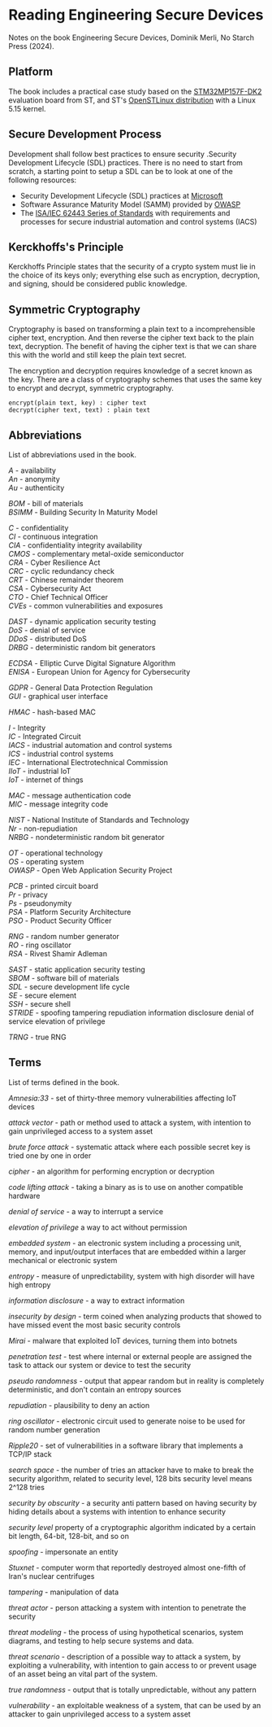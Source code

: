 # Reading Engineering Secure Devices

Notes on the book Engineering Secure Devices, Dominik Merli, No Starch Press (2024).

## Platform

The book includes a practical case study based on the [STM32MP157F-DK2](https://www.st.com/en/evaluation-tools/stm32mp157f-dk2.html) evaluation board from ST, and ST's [OpenSTLinux distribution](https://wiki.st.com/stm32mpu/wiki/Category:OpenSTLinux_distribution) with a Linux 5.15 kernel.

## Secure Development Process

Development shall follow best practices to ensure security .Security Development Lifecycle (SDL) practices. There is no need to start from scratch, a starting point to setup a SDL can be to look at one of the following resources:
- Security Development Lifecycle (SDL) practices at [Microsoft](https://www.microsoft.com/en-us/securityengineering/sdl/practices?oneroute=true)
- Software Assurance Maturity Model (SAMM) provided by [OWASP](https://owaspsamm.org/model/) 
- The [ISA/IEC 62443 Series of Standards](https://www.isa.org/standards-and-publications/isa-standards/isa-iec-62443-series-of-standards) with requirements and processes for secure industrial automation and control systems (IACS)

## Kerckhoffs's Principle

Kerckhoffs Principle states that the security of a crypto system must lie in the choice of its keys only; everything else such as encryption, decryption, and signing, should be considered public knowledge.

## Symmetric Cryptography

Cryptography is based on transforming a plain text to a incomprehensible cipher text, encryption. And then reverse the cipher text back to the plain text, decryption. The benefit of having the cipher text is that we can share this with the world and still keep the plain text secret. 

The encryption and decryption requires knowledge of a secret known as the key. There are a class of cryptography schemes that uses the same key to encrypt and decrypt, symmetric cryptography.  

```text
encrypt(plain text, key) : cipher text
decrypt(cipher text, text) : plain text
```

## Abbreviations

List of abbreviations used in the book.

*A* - availability  
*An* - anonymity  
*Au* - authenticity  

*BOM* - bill of materials  
*BSIMM* - Building Security In Maturity Model  

*C* - confidentiality  
*CI* - continuous integration  
*CIA* - confidentiality integrity availability  
*CMOS* - complementary metal-oxide semiconductor  
*CRA* - Cyber Resilience Act  
*CRC* - cyclic redundancy check  
*CRT* - Chinese remainder theorem  
*CSA* - Cybersecurity Act  
*CTO* - Chief Technical Officer  
*CVEs* - common vulnerabilities and exposures   

*DAST* - dynamic application security testing  
*DoS* - denial of service  
*DDoS* - distributed DoS  
*DRBG* - deterministic random bit generators  

*ECDSA* - Elliptic Curve Digital Signature Algorithm  
*ENISA* - European Union for Agency for Cybersecurity  

*GDPR* - General Data Protection Regulation  
*GUI* - graphical user interface  

*HMAC* - hash-based MAC  

*I* - Integrity  
*IC* - Integrated Circuit  
*IACS* - industrial automation and control systems  
*ICS* - industrial control systems  
*IEC* - International Electrotechnical Commission  
*IIoT* - industrial IoT  
*IoT* - internet of things  

*MAC* - message authentication code  
*MIC* - message integrity code  

*NIST* - National Institute of Standards and Technology  
*Nr* - non-repudiation  
*NRBG* - nondeterministic random bit generator  

*OT* - operational technology  
*OS* - operating system  
*OWASP* - Open Web Application Security Project  

*PCB* - printed circuit board  
*Pr* - privacy  
*Ps* - pseudonymity  
*PSA* - Platform Security Architecture  
*PSO* - Product Security Officer  

*RNG* - random number generator  
*RO* - ring oscillator  
*RSA* - Rivest Shamir Adleman

*SAST* - static application security testing  
*SBOM* - software bill of materials  
*SDL* - secure development life cycle  
*SE* - secure element  
*SSH* - secure shell  
*STRIDE* - spoofing tampering repudiation information  disclosure denial of service elevation of privilege  

*TRNG* - true RNG  

## Terms

List of terms defined in the book.

*Amnesia:33* - set of thirty-three memory vulnerabilities affecting IoT devices

*attack vector* - path or method used to attack a system, with intention to gain unprivileged access to a system asset

*brute force attack* - systematic attack where each possible secret key is tried one by one in order

*cipher* - an algorithm for performing encryption or decryption

*code lifting attack* - taking a binary as is to use on another compatible hardware

*denial of service* - a way to interrupt a service

*elevation of privilege* a way to act without permission

*embedded system* - an electronic system including a processing unit, memory, and input/output interfaces that are embedded within a larger mechanical or electronic system

*entropy* - measure of unpredictability, system with high disorder will have high entropy

*information disclosure* - a way to extract information

*insecurity by design* - term coined when analyzing products that showed to have missed event the most basic security controls

*Mirai* - malware that exploited IoT devices, turning them into botnets

*penetration test* - test where internal or external people are assigned the task to attack our system or device to test the security

*pseudo randomness* - output that appear random but in reality is completely deterministic, and don't contain an entropy sources

*repudiation* - plausibility to deny an action 

*ring oscillator* - electronic circuit used to generate noise to be used for random number generation

*Ripple20* - set of vulnerabilities in a software library that implements a TCP/IP stack

*search space* - the number of tries an attacker have to make to break the security algorithm, related to security level, 128 bits security level means 2^128 tries

*security by obscurity* - a security anti pattern based on having security by hiding details about a systems with intention to enhance security

*security level* property of a cryptographic algorithm indicated by a certain bit length, 64-bit, 128-bit, and so on

*spoofing* - impersonate an entity

*Stuxnet* - computer worm that reportedly destroyed almost one-fifth of Iran's nuclear centrifuges

*tampering* - manipulation of data

*threat actor* - person attacking a system with intention to penetrate the security

*threat modeling* - the process of using hypothetical scenarios, system diagrams, and testing to help secure systems and data.

*threat scenario* - description of a possible way to attack a system, by exploiting a vulnerability, with intention to gain access to or prevent usage of an asset being an vital part of the system. 

*true randomness* - output that is totally unpredictable, without any pattern

*vulnerability* - an exploitable weakness of a system, that can be used by an attacker to gain unprivileged access to a system asset

